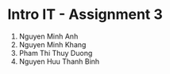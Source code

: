 # Intro IT - Assignment 3
1. Nguyen Minh Anh
2. Nguyen Minh Khang
3. Pham Thi Thuy Duong
4. Nguyen Huu Thanh Binh
